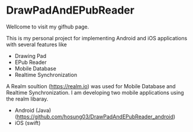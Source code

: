 # DrawPadAndEPubReader

Wellcome to visit my gifhub page.

This is my personal project for implementing Android and iOS applications with several features like
- Drawing Pad
- EPub Reader
- Mobile Database 
- Realtime Synchronization 

A Realm soultion (https://realm.io) was used for Mobile Database and Realtime Synchronization.
I am developing two mobile applications using the realm libaray.
- Android (Java) (https://github.com/hosung03/DrawPadAndEPubReader_android)
- iOS (swift)
